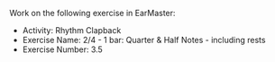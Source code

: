 Work on the following exercise in EarMaster:
- Activity: Rhythm Clapback
- Exercise Name: 2/4 - 1 bar: Quarter & Half Notes - including rests
- Exercise Number: 3.5

